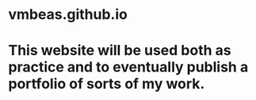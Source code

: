 # vmbeas.github.io
# This website will be used both as practice and to eventually publish a portfolio of sorts of my work.